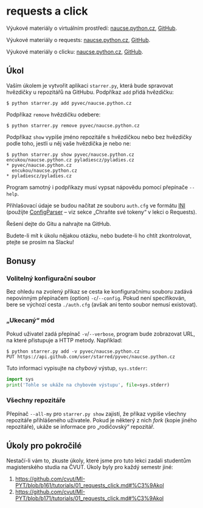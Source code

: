 requests a click
================

Výukové materiály o virtuálním prostředí:
[naucse.python.cz](http://naucse.python.cz/2018/pyknihovny-jaro/fast-track/install/),
[GitHub](https://github.com/pyvec/naucse.python.cz/tree/master/lessons/fast-track/install/).

Výukové materiály o requests:
[naucse.python.cz](http://naucse.python.cz/2017/pyknihovny-jaro/intro/requests/),
[GitHub](https://github.com/pyvec/naucse.python.cz/tree/master/lessons/intro/requests).

Výukové materiály o clicku:
[naucse.python.cz](http://naucse.python.cz/2017/pyknihovny-jaro/intro/click/),
[GitHub](https://github.com/pyvec/naucse.python.cz/tree/master/lessons/intro/click).

Úkol
----

Vaším úkolem je vytvořit aplikaci `starrer.py`, která bude spravovat hvězdičky
u repozitářů na GitHubu.
Podpříkaz `add` přidá hvězdičku:

```console
$ python starrer.py add pyvec/naucse.python.cz
```

Podpříkaz `remove` hvězdičku odebere:

```console
$ python starrer.py remove pyvec/naucse.python.cz
```

Podpříkaz `show` vypíše jméno repozitáře s hvězdičkou nebo bez hvězdičky podle
toho, jestli u něj vaše hvězdička je nebo ne:

```console
$ python starrer.py show pyvec/naucse.python.cz encukou/naucse.python.cz pyladiescz/pyladies.cz
* pyvec/naucse.python.cz
  encukou/naucse.python.cz
* pyladiescz/pyladies.cz
```

Program samotný i podpříkazy musí vypsat nápovědu pomocí přepínače `--help`.

Přihlašovací údaje se budou načítat ze souboru `auth.cfg` ve formátu
[INI](https://en.wikipedia.org/wiki/INI_file)
(použijte [ConfigParser](https://docs.python.org/3/library/configparser.html) –
viz sekce „Chraňte své tokeny“ v lekci o Requests).

Řešení dejte do Gitu a nahrajte na GitHub.

Budete-li mít k úkolu nějakou otázku, nebo budete-li ho chtít zkontrolovat,
ptejte se prosím na Slacku!


## Bonusy

### Volitelný konfigurační soubor

Bez ohledu na zvolený příkaz se cesta ke konfiguračnímu souboru zadává
nepovinným přepínačem (option) `-c`/`--config`. Pokud není specifikován,
bere se výchozí cesta `./auth.cfg` (avšak ani tento soubor nemusí existovat).

### „Ukecaný“ mód

Pokud uživatel zadá přepínač `-v`/`--verbose`, program bude zobrazovat
URL, na které přistupuje a HTTP metody. Například:

```console
$ python starrer.py add -v pyvec/naucse.python.cz
PUT https://api.github.com/user/starred/pyvec/naucse.python.cz
```

Tuto informaci vypisujte na *chybový* výstup, `sys.stderr`:

```python
import sys
print('Tohle se ukáže na chybovém výstupu', file=sys.stderr)
```

### Všechny repozitáře

Přepínač `--all-my` pro `starrer.py show` zajistí, že příkaz vypíše všechny
repozitáře přihlášeného uživatele.
Pokud je některý z nich *fork* (kopie jiného repozitáře), ukáže se informace
pro „rodičovský“ repozitář.


## Úkoly pro pokročilé

Nestačí-li vám to, zkuste úkoly, které jsme pro tuto lekci zadali studentům
magisterského studia na ČVUT.
Úkoly byly pro každý semestr jiné:

1. https://github.com/cvut/MI-PYT/blob/b161/tutorials/01_requests_click.md#%C3%9Akol
2. https://github.com/cvut/MI-PYT/blob/b171/tutorials/01_requests_click.md#%C3%9Akol
